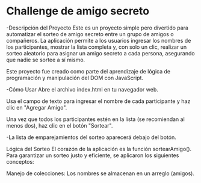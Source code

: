 <h1> Challenge de amigo secreto </h1>

-Descripción del Proyecto
Este es un proyecto simple pero divertido para automatizar el sorteo de amigo secreto entre un grupo de amigos o compañeros. La aplicación permite a los usuarios ingresar los nombres de los participantes, mostrar la lista completa y, con solo un clic, realizar un sorteo aleatorio para asignar un amigo secreto a cada persona, asegurando que nadie se sortee a sí mismo.

Este proyecto fue creado como parte del aprendizaje de lógica de programación y manipulación del DOM con JavaScript.

-Cómo Usar
Abre el archivo index.html en tu navegador web.

Usa el campo de texto para ingresar el nombre de cada participante y haz clic en "Agregar Amigo".

Una vez que todos los participantes estén en la lista (se recomiendan al menos dos), haz clic en el botón "Sortear".

-La lista de emparejamientos del sorteo aparecerá debajo del botón.

Lógica del Sorteo 
El corazón de la aplicación es la función sortearAmigo(). Para garantizar un sorteo justo y eficiente, se aplicaron los siguientes conceptos:

Manejo de colecciones: Los nombres se almacenan en un arreglo (amigos).



